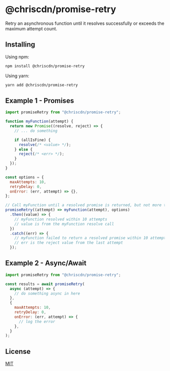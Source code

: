 # @chriscdn/promise-retry

Retry an asynchronous function until it resolves successfully or exceeds the maximum attempt count.

## Installing

Using npm:

```bash
npm install @chriscdn/promise-retry
```

Using yarn:

```bash
yarn add @chriscdn/promise-retry
```

## Example 1 - Promises

```js
import promiseRetry from "@chriscdn/promise-retry";

function myFunction(attempt) {
  return new Promise((resolve, reject) => {
    // ... do something

    if (allIsFine) {
      resolve(/* <value> */);
    } else {
      reject(/* <err> */);
    }
  });
}

const options = {
  maxAttempts: 10,
  retryDelay: 0,
  onError: (err, attempt) => {},
};

// Call myFunction until a resolved promise is returned, but not more than 10 times (default is 10)
promiseRetry((attempt) => myFunction(attempt), options)
  .then((value) => {
    // myFunction resolved within 10 attempts
    // value is from the myFunction resolve call
  })
  .catch((err) => {
    // myFunction failed to return a resolved promise within 10 attempts
    // err is the reject value from the last attempt
  });
```

## Example 2 - Async/Await

```js
import promiseRetry from "@chriscdn/promise-retry";

const results = await promiseRetry(
  async (attempt) => {
    // do something async in here
  },
  {
    maxAttempts: 10,
    retryDelay: 0,
    onError: (err, attempt) => {
      // log the error
    },
  }
);
```

## License

[MIT](LICENSE)
